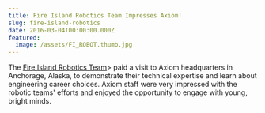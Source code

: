 ```yaml
---
title: Fire Island Robotics Team Impresses Axiom!
slug: fire-island-robotics
date: 2016-03-04T00:00:00.000Z
featured:
  image: /assets/FI_ROBOT.thumb.jpg
---
```

The [Fire Island Robotics Team](https://www.facebook.com/FireIslandRobotics/)> paid a visit to Axiom headquarters in Anchorage, Alaska, to demonstrate their technical expertise and learn about engineering career choices. Axiom staff were very impressed with the robotic teams' efforts and enjoyed the opportunity to engage with young, bright minds.

